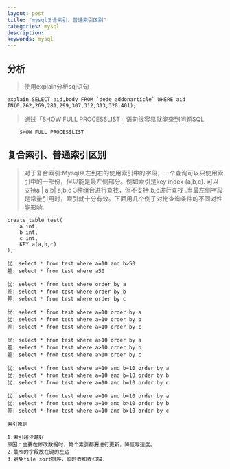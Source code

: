 ```yaml
---
layout: post
title: "mysql复合索引、普通索引区别"
categories: mysql
description: 
keywords: mysql
---
```


## 分析

> 使用explain分析sql语句

```mysql
explain SELECT aid,body FROM `dede_addonarticle` WHERE aid IN(0,262,269,281,299,307,312,313,320,401);
```

> 通过「SHOW FULL PROCESSLIST」语句很容易就能查到问题SQL

```mysql
    SHOW FULL PROCESSLIST
```

## 复合索引、普通索引区别

> 对于复合索引:Mysql从左到右的使用索引中的字段，一个查询可以只使用索引中的一部份，但只能是最左侧部分。例如索引是key index (a,b,c). 可以支持a | a,b| a,b,c 3种组合进行查找，但不支持 b,c进行查找 .当最左侧字段是常量引用时，索引就十分有效。下面用几个例子对比查询条件的不同对性能影响.

```mysql
create table test(
	a int,
	b int,
	c int,
	KEY a(a,b,c)
);

优: select * from test where a=10 and b>50
差: select * from test where a50

优: select * from test where order by a
差: select * from test where order by b
差: select * from test where order by c

优: select * from test where a=10 order by a
优: select * from test where a=10 order by b
差: select * from test where a=10 order by c

优: select * from test where a>10 order by a
差: select * from test where a>10 order by b
差: select * from test where a>10 order by c

优: select * from test where a=10 and b=10 order by a
优: select * from test where a=10 and b=10 order by b
优: select * from test where a=10 and b=10 order by c

优: select * from test where a=10 and b=10 order by a
优: select * from test where a=10 and b>10 order by b
差: select * from test where a=10 and b>10 order by c

索引原则

1.索引越少越好
原因：主要在修改数据时，第个索引都要进行更新，降低写速度。
2.最窄的字段放在键的左边
3.避免file sort排序，临时表和表扫描.
```
